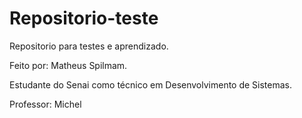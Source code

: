# Repositorio-teste
Repositorio para testes e aprendizado.

Feito por: Matheus Spilmam.

Estudante do Senai como técnico em Desenvolvimento de Sistemas.

Professor: Michel

